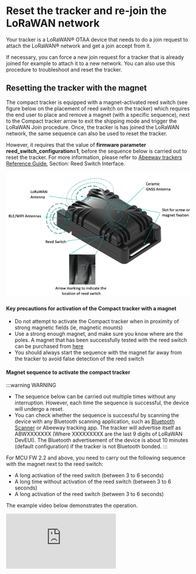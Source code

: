 # Reset the tracker and re-join the LoRaWAN network

Your tracker is a LoRaWAN® OTAA device that needs to do a join request to attach the LoRaWAN® network and get a join accept from it.

If necessary, you can force a new join request for a tracker that is already joined for example to attach it to a new network. You can also use this procedure to troubleshoot and reset the tracker. 

## Resetting the tracker with the magnet

The compact tracker is equipped with a magnet-activated reed switch (see figure below on the placement of reed switch on the tracker) which requires the end user to place and remove a magnet (with a specific sequence), next to the Compact tracker arrow to exit the shipping mode and trigger the LoRaWAN Join procedure. Once, the tracker is has joined the LoRaWAN network, the same sequence can also be used to reset the tracker. 

However, it requires that the value of **firmware parameter reed_switch_configuration=1**, before the sequence below is carried out to reset the tracker. For more information, please refer to [Abeeway trackers Reference Guide](/AbeewayRefGuide/functioning/user-interfaces/#reed-switch-interface), Section: Reed Switch Interface.

![img](images/CompactTrackerPlacement.jpg)

#### Key precautions for activation of the Compact tracker with a magnet
* Do not attempt to activate the Compact tracker when in proximity of strong magnetic fields (ie, magnetic mounts)
* Use a strong enough magnet, and make sure you know where are the poles. A magnet that has been successfully tested with the reed switch can be purchased from [here](https://market.thingpark.com/abeeway-compact-tracker-magnets-reed-switch.html)
* You should always start the sequence with the magnet far away from the tracker to avoid false detection of the reed switch

#### Magnet sequence to activate the compact tracker
:::warning WARNING
* The sequence below can be carried out multiple times without any interruption. However, each time the sequence is successful, the device will undergo a reset.
* You can check whether the sequence is successful by scanning the device with any Bluetooth scanning application, such as [Bluetooth Scanner](https://play.google.com/store/apps/details?id=com.pzolee.bluetoothscanner&amp;hl=fr&amp;gl=US) or Abeeway tracking app. The tracker will advertise itself as ABWXXXXXXX (Where XXXXXXXXX are the last 9 digits of LoRaWAN DevEUI). The Bluetooth advertisement of the device is about 10 minutes (default configuration) if the tracker is not Bluetooth bonded.
:::

For MCU FW 2.2 and above, you need to carry out the following sequence with the magnet next to the reed switch:

* A long activation of the reed switch (between 3 to 6 seconds)
* A long time without activation of the reed switch (between 3 to 6 seconds)
* A long activation of the reed switch (between 3 to 6 seconds)

The example video below demonstrates the operation.
<html><iframe type="text/html" frameborder="0" allowfullscreen="1" src="https://www.youtube.com/embed/2t8zI3cbfys?" height="150px" width="300px"/></html>

## Resetting the tracker with LoRaWAN downlink

For more information on resetting the device with downlink, visit [Abeeway trackers Reference Guide: Debug commands](/AbeewayRefGuide/downlink-messages/debug-commands/), Section: Resetting the device.

If you wish to reset the tracker with LoRaWAN downlink, there are three options:

1. **Reset the device (keeping the current configuration):** Send the downlink **ff010100** on LoRaWAN port=2 
2. **Reset the device (revert to the original config file that was flashed in the tracker):** Send the downlink **ff010101** on LoRaWAN port=2
3. **Reset the device (revert to the original config file that was flashed in the tracker and also remove Bluetooth bond):** Send the downlink **ff010102** on LoRaWAN port=2

## Resetting the tracker with Abeeway Updater

:::warning Important
* This method requires opening of the casing to access the USB port.
:::

The tracker can be reset to the factory default using Abeeeway updater. The factory default configuration can be found in the [Abeeway trackers Reference Guide](/D-Reference/DocLibrary_R/AbeewayTrackers_R.md#reference-guides-and-tools), Chapter: Factory default Configuration.

[Abeeway Updater](../../D-Reference/AbeewayFirmwareUpdate_R/) can be used to reset the tracker to factory default if the MCU firmware update is carried out <b>without the config file</b>. The tracker is reset to factory default settings. 

<img src="../../C-Procedure-Topics/ReDoJoinRequestSB_T/images/abw_updater_factory_reset.png" width="700" border="0" />

## Resetting the tracker over CLI with tracker connected to USB port
The tracker can be reset over Command Line Interface (CLI) with the tracker connected to USB port.

:::warning Important
* This method requires opening of the casing to access the USB port.
* The instructions below are for MCU FW 2.2 and above. For older firmware versions or to know more about CLI feature, please visit [CLI Usage](../../troubleshooting-support/UsingCLI_R)
:::

Here are the steps:

1. Connect the tracker to the USB port and open [Tera Term](https://ttssh2.osdn.jp/index.html.en) to connect to the serial port on which the tracker is connected.
2. The tracker will prompt for the password. The default password is **123**.
3. If the password is successful, the CLI will show the traces and can be used to interact with the tracker.
4. Enter the command **system reset** on the CLI console to reset the tracker without changing its existing configuration saved in the flash. The tracker will re-join LoRaWAN network.
